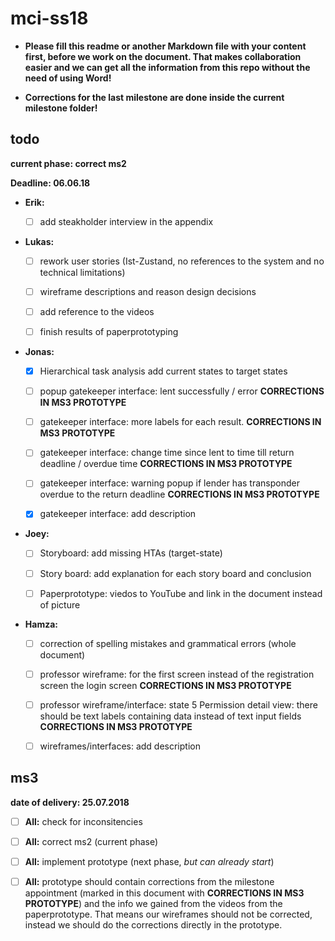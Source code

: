 # mci-ss18

- **Please fill this readme or another Markdown file with your content first, 
before we work on the document. That makes collaboration easier and we can 
get all the information from this repo without the need of using Word!**

- **Corrections for the last milestone are done inside the current milestone
  folder!**

## todo

**current phase: correct ms2**

**Deadline: 06.06.18**

- **Erik:** 

  - [ ] add steakholder interview in the appendix

- **Lukas:** 
  
  - [ ] rework user stories (Ist-Zustand, no references to the system and no technical limitations)

  - [ ] wireframe descriptions and reason design decisions
  
  - [ ] add reference to the videos
  
  - [ ] finish results of paperprototyping
  

- **Jonas:** 

  - [x] Hierarchical task analysis add current states to target states
  
  - [ ] popup gatekeeper interface: lent successfully / error **CORRECTIONS IN MS3 PROTOTYPE**
  
  - [ ] gatekeeper interface: more labels for each result. **CORRECTIONS IN MS3 PROTOTYPE**
  
  - [ ] gatekeeper interface: change time since lent to time till return deadline / overdue time
        **CORRECTIONS IN MS3 PROTOTYPE**
  
  - [ ] gatekeeper interface: warning popup if lender has transponder overdue to the return deadline
        **CORRECTIONS IN MS3 PROTOTYPE**
  
  - [x] gatekeeper interface: add description


- **Joey:** 

  - [ ] Storyboard: add missing HTAs (target-state)

  - [ ] Story board: add explanation for each story board and conclusion

  - [ ] Paperprototype: viedos to YouTube and link in the document instead of picture

- **Hamza:**
  
  - [ ] correction of spelling mistakes and grammatical errors (whole document)
  
  - [ ] professor wireframe: for the first screen instead of the registration screen the login screen 
        **CORRECTIONS IN MS3 PROTOTYPE**
  
  - [ ] professor wireframe/interface: state 5 Permission detail view: there should be text labels
        containing data instead of text input fields **CORRECTIONS IN MS3 PROTOTYPE** 

  - [ ] wireframes/interfaces: add description

## ms3

**date of delivery: 25.07.2018**

- [ ] **All:** check for inconsitencies 

- [ ] **All:** correct ms2 (current phase)

- [ ] **All:** implement prototype (next phase, *but can already start*)

- [ ] **All:** prototype should contain corrections from the milestone appointment (marked in this
               document with **CORRECTIONS IN MS3 PROTOTYPE**) and the info we gained from the 
               videos from the paperprototype. That means our wireframes should not be corrected,
               instead we should do the corrections directly in the prototype.
               
